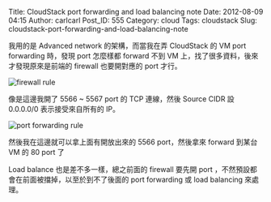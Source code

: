 Title: CloudStack port forwarding and load balancing note
Date: 2012-08-09 04:15
Author: carlcarl
Post_ID: 555
Category: cloud
Tags: cloudstack
Slug: cloudstack-port-forwarding-and-load-balancing-note

我用的是 Advanced network 的架構，而當我在弄 CloudStack 的 VM port
forwarding 時，發現 port 怎麼樣都 forward 不到 VM
上，找了很多資料，後來才發現原來是前端的 firewall 也要開對應的 port
才行。  
<!--more-->  
![firewall
rule][] 

像是這邊我開了 5566 ~ 5567 port 的 TCP 連線，然後 Source
CIDR 設 0.0.0.0/0 表示接受來自所有的 IP。

![port
forwarding rule][] 

然後我在這邊就可以拿上面有開放出來的 5566
port，然後拿來 forward 到某台 VM 的 80 port 了

Load balance 也是差不多一樣，總之前面的 firewall 要先開 port
，不然預設都會在前面被擋掉，以至於到不了後面的 port forwarding 或 load
balancing 來處理。

  [firewall rule]: http://i.imgur.com/Q59NTKhl.png
    "firewall rule"
  [port forwarding rule]: http://i.imgur.com/aOeDQq2l.png
    "port forwarding rule"
